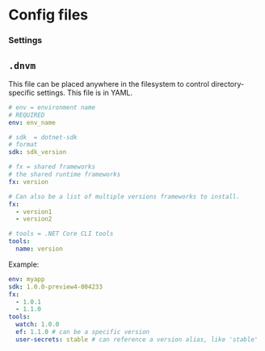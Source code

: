 Config files
============

### Settings

## `.dnvm`

This file can be placed anywhere in the filesystem to control directory-specific settings.
This file is in YAML.

```yml
# env = environment name
# REQUIRED
env: env_name

# sdk  = dotnet-sdk
# format
sdk: sdk_version

# fx = shared frameworks
# the shared runtime frameworks
fx: version

# Can also be a list of multiple versions frameworks to install.
fx:
  - version1
  - version2

# tools = .NET Core CLI tools
tools:
  name: version

```

Example:

```yml
env: myapp
sdk: 1.0.0-preview4-004233
fx:
  - 1.0.1
  - 1.1.0
tools:
  watch: 1.0.0
  ef: 1.1.0 # can be a specific version
  user-secrets: stable # can reference a version alias, like 'stable'
```